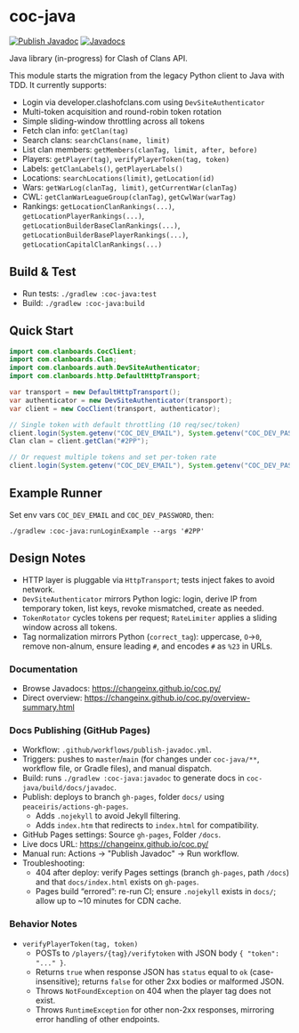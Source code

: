 # coc-java

[![Publish Javadoc](https://github.com/ChangeinX/coc.py/actions/workflows/publish-javadoc.yml/badge.svg?branch=master)](https://github.com/ChangeinX/coc.py/actions/workflows/publish-javadoc.yml)
[![Javadocs](https://img.shields.io/badge/docs-Javadoc-blue)](https://ChangeinX.github.io/coc.py/)

Java library (in-progress) for Clash of Clans API.

This module starts the migration from the legacy Python client to Java with TDD. It currently supports:

- Login via developer.clashofclans.com using `DevSiteAuthenticator`
- Multi-token acquisition and round-robin token rotation
- Simple sliding-window throttling across all tokens
- Fetch clan info: `getClan(tag)`
- Search clans: `searchClans(name, limit)`
- List clan members: `getMembers(clanTag, limit, after, before)`
- Players: `getPlayer(tag)`, `verifyPlayerToken(tag, token)`
- Labels: `getClanLabels()`, `getPlayerLabels()`
- Locations: `searchLocations(limit)`, `getLocation(id)`
- Wars: `getWarLog(clanTag, limit)`, `getCurrentWar(clanTag)`
- CWL: `getClanWarLeagueGroup(clanTag)`, `getCwlWar(warTag)`
- Rankings: `getLocationClanRankings(...)`, `getLocationPlayerRankings(...)`,
  `getLocationBuilderBaseClanRankings(...)`, `getLocationBuilderBasePlayerRankings(...)`, `getLocationCapitalClanRankings(...)`

## Build & Test

- Run tests: `./gradlew :coc-java:test`
- Build: `./gradlew :coc-java:build`

## Quick Start

```java
import com.clanboards.CocClient;
import com.clanboards.Clan;
import com.clanboards.auth.DevSiteAuthenticator;
import com.clanboards.http.DefaultHttpTransport;

var transport = new DefaultHttpTransport();
var authenticator = new DevSiteAuthenticator(transport);
var client = new CocClient(transport, authenticator);

// Single token with default throttling (10 req/sec/token)
client.login(System.getenv("COC_DEV_EMAIL"), System.getenv("COC_DEV_PASSWORD"));
Clan clan = client.getClan("#2PP");

// Or request multiple tokens and set per-token rate
client.login(System.getenv("COC_DEV_EMAIL"), System.getenv("COC_DEV_PASSWORD"), 3, 30);
```

## Example Runner

Set env vars `COC_DEV_EMAIL` and `COC_DEV_PASSWORD`, then:

```
./gradlew :coc-java:runLoginExample --args '#2PP'
```

## Design Notes

- HTTP layer is pluggable via `HttpTransport`; tests inject fakes to avoid network.
- `DevSiteAuthenticator` mirrors Python logic: login, derive IP from temporary token, list keys, revoke mismatched, create as needed.
- `TokenRotator` cycles tokens per request; `RateLimiter` applies a sliding window across all tokens.
- Tag normalization mirrors Python (`correct_tag`): uppercase, `O`→`0`, remove non-alnum, ensure leading `#`, and encodes `#` as `%23` in URLs.

### Documentation

- Browse Javadocs: https://changeinx.github.io/coc.py/
- Direct overview: https://changeinx.github.io/coc.py/overview-summary.html

### Docs Publishing (GitHub Pages)

- Workflow: `.github/workflows/publish-javadoc.yml`.
- Triggers: pushes to `master`/`main` (for changes under `coc-java/**`, workflow file, or Gradle files), and manual dispatch.
- Build: runs `./gradlew :coc-java:javadoc` to generate docs in `coc-java/build/docs/javadoc`.
- Publish: deploys to branch `gh-pages`, folder `docs/` using `peaceiris/actions-gh-pages`.
  - Adds `.nojekyll` to avoid Jekyll filtering.
  - Adds `index.htm` that redirects to `index.html` for compatibility.
- GitHub Pages settings: Source `gh-pages`, Folder `/docs`.
- Live docs URL: https://changeinx.github.io/coc.py/
- Manual run: Actions → "Publish Javadoc" → Run workflow.
- Troubleshooting:
  - 404 after deploy: verify Pages settings (branch `gh-pages`, path `/docs`) and that `docs/index.html` exists on `gh-pages`.
  - Pages build “errored”: re-run CI; ensure `.nojekyll` exists in `docs/`; allow up to ~10 minutes for CDN cache.

### Behavior Notes

- `verifyPlayerToken(tag, token)`
  - POSTs to `/players/{tag}/verifytoken` with JSON body `{ "token": "..." }`.
  - Returns `true` when response JSON has `status` equal to `ok` (case-insensitive); returns `false` for other 2xx bodies or malformed JSON.
  - Throws `NotFoundException` on 404 when the player tag does not exist.
  - Throws `RuntimeException` for other non-2xx responses, mirroring error handling of other endpoints.
